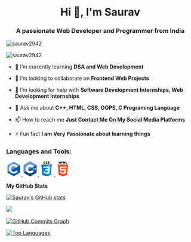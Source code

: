 <h1 align="center">Hi 👋, I'm Saurav</h1>
<h3 align="center">A passionate Web Developer and Programmer from India</h3>

<p align="left"> <img
        src="https://komarev.com/ghpvc/?username=saurav2942&label=Profile%20views&color=blue&style=for-the-badge"
        alt="saurav2942" /> </p>

<p align="left"><img src="https://github-profile-trophy.vercel.app/?username=saurav2942&theme=discord" alt="saurav2942" />
</p>

- 🌱 I’m currently learning **DSA and Web Development**

- 👯 I’m looking to collaborate on **Frontend Web Projects**

- 🤝 I’m looking for help with **Software Development Internships, Web Development Internships**

- 💬 Ask me about **C++, HTML, CSS, OOPS, C Programing Language**

- 📫 How to reach me **Just Contact Me On My Social Media Platforms**

- ⚡ Fun fact **I am Very Passionate about learning things**

<!--<h3 align="left">Connect with me:</h3>
<p align="left">

    <a href="https://www.linkedin.com/in/saurav-552478193/" target="blank"><img align="center"
            src="https://cdn.jsdelivr.net/npm/simple-icons@3.0.1/icons/linkedin.svg"
            alt="Saurav" height="30" width="40" ></a>
    <a href="https://leetcode.com/saurav_2942/" target="blank"><img align="center"
            src="https://raw.githubusercontent.com/rahuldkjain/github-profile-readme-generator/master/src/images/icons/Social/leet-code.svg"
            alt="saurav_2942" height="30" width="40" ></a>
</p> -->

<h3 align="left">Languages and Tools:</h3>
<p align="left"> <a href="https://www.cprogramming.com/" target="_blank" rel="noreferrer"> <img
            src="https://raw.githubusercontent.com/devicons/devicon/master/icons/c/c-original.svg" alt="c" width="40"
            height="40" /> </a>
    <a href="https://www.w3schools.com/cpp/" target="_blank" rel="noreferrer"> <img
            src="https://raw.githubusercontent.com/devicons/devicon/master/icons/cplusplus/cplusplus-original.svg"
            alt="cplusplus" width="40" height="40" /> </a>
    <a href="https://www.w3schools.com/css/" target="_blank" rel="noreferrer"> <img
            src="https://raw.githubusercontent.com/devicons/devicon/master/icons/css3/css3-original-wordmark.svg"
            alt="css3" width="40" height="40" /> </a>
    <a href="https://www.w3.org/html/" target="_blank" rel="noreferrer"> <img
            src="https://raw.githubusercontent.com/devicons/devicon/master/icons/html5/html5-original-wordmark.svg"
            alt="html5" width="40" height="40" /> </a>
    <!-- <a href="https://expressjs.com" target="_blank" rel="noreferrer"> <img
            src="https://raw.githubusercontent.com/devicons/devicon/master/icons/express/express-original-wordmark.svg"
            alt="express" width="40" height="40" /> </a> -->
    <!-- <a href="https://git-scm.com/" target="_blank" rel="noreferrer"> <img
            src="https://www.vectorlogo.zone/logos/git-scm/git-scm-icon.svg" alt="git" width="40" height="40" /> </a> -->
    <!-- <a href="https://developer.mozilla.org/en-US/docs/Web/JavaScript" target="_blank" rel="noreferrer"> <img
            src="https://raw.githubusercontent.com/devicons/devicon/master/icons/javascript/javascript-original.svg"
            alt="javascript" width="40" height="40" /> </a>
    <a href="https://www.mongodb.com/" target="_blank" rel="noreferrer"> <img
            src="https://raw.githubusercontent.com/devicons/devicon/master/icons/mongodb/mongodb-original-wordmark.svg"
            alt="mongodb" width="40" height="40" /> </a>
    <a href="https://nodejs.org" target="_blank" rel="noreferrer"> <img
            src="https://raw.githubusercontent.com/devicons/devicon/master/icons/nodejs/nodejs-original-wordmark.svg"
            alt="nodejs" width="40" height="40" /> </a>
    <a href="https://postman.com" target="_blank" rel="noreferrer"> <img
            src="https://www.vectorlogo.zone/logos/getpostman/getpostman-icon.svg" alt="postman" width="40"
            height="40" /> </a> <a href="https://reactjs.org/" target="_blank" rel="noreferrer"> <img
            src="https://raw.githubusercontent.com/devicons/devicon/master/icons/react/react-original-wordmark.svg"
            alt="react" width="40" height="40" /> </a> -->
</p>


<b>My GitHub Stats</b>

<a href="http://www.github.com/saurav2942"><img
        src="https://github-readme-stats.vercel.app/api?username=saurav2942&show_icons=true&hide=&count_private=true&title_color=0891b2&text_color=ffffff&icon_color=3382ed&bg_color=171717&hide_border=true&show_icons=true"
        alt="Saurav's GitHub stats" /></a>

<a href="http://www.github.com/saurav2942"><img
        src="https://github-readme-streak-stats.herokuapp.com/?user=saurav2942&stroke=ffffff&background=171717&ring=0891b2&fire=0891b2&currStreakNum=ffffff&currStreakLabel=0891b2&sideNums=ffffff&sideLabels=ffffff&dates=ffffff&hide_border=true" /></a>

<a href="http://www.github.com/saurav2942"><img
        src="https://activity-graph.herokuapp.com/graph?username=saurav&bg_color=171717&color=ffffff&line=3382ed&point=ffffff&area_color=171717&area=true&hide_border=true&theme=chartreuse-dark&custom_title=GitHub%20Commits%20Graph"
        alt="GitHub Commits Graph" /></a>

<a href="http://www.github.com/saurav2942" align="left"><img
        src="https://github-readme-stats.vercel.app/api/top-langs/?username=saurav2942&langs_count=10&title_color=0891b2&text_color=ffffff&icon_color=3382ed&bg_color=171717&hide_border=true&locale=en&custom_title=Top%20%Languages"
        alt="Top Languages" /></a>
